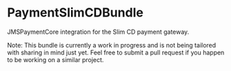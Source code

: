 PaymentSlimCDBundle
===================

JMSPaymentCore integration for the Slim CD payment gateway.

Note: This bundle is currently a work in progress and is not being tailored with sharing in mind just yet. Feel free to submit a pull request if you happen to be working on a similar project.